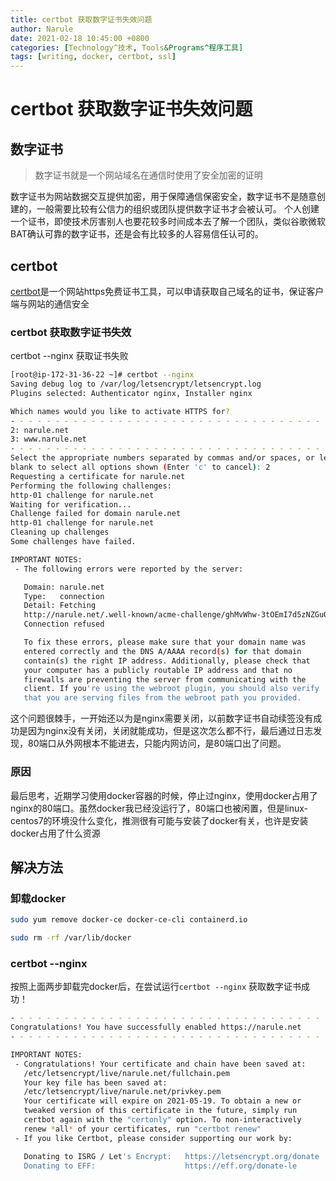 ```yaml
---
title: certbot 获取数字证书失效问题
author: Narule
date: 2021-02-18 10:45:00 +0800
categories: [Technology^技术, Tools&Programs^程序工具]
tags: [writing, docker, certbot, ssl]
---
```




# certbot 获取数字证书失效问题

## 数字证书

> 数字证书就是一个网站域名在通信时使用了安全加密的证明

数字证书为网站数据交互提供加密，用于保障通信保密安全，数字证书不是随意创建的，一般需要比较有公信力的组织或团队提供数字证书才会被认可。 
个人创建一个证书，即使技术厉害别人也要花较多时间成本去了解一个团队，类似谷歌微软BAT确认可靠的数字证书，还是会有比较多的人容易信任认可的。

## certbot

[certbot](https://certbot.eff.org/)是一个网站https免费证书工具，可以申请获取自己域名的证书，保证客户端与网站的通信安全

### certbot 获取数字证书失效

certbot --nginx 获取证书失败

```bash
[root@ip-172-31-36-22 ~]# certbot --nginx
Saving debug log to /var/log/letsencrypt/letsencrypt.log
Plugins selected: Authenticator nginx, Installer nginx

Which names would you like to activate HTTPS for?
- - - - - - - - - - - - - - - - - - - - - - - - - - - - - - - - - - - - - - - -
2: narule.net
3: www.narule.net
- - - - - - - - - - - - - - - - - - - - - - - - - - - - - - - - - - - - - - - -
Select the appropriate numbers separated by commas and/or spaces, or leave input
blank to select all options shown (Enter 'c' to cancel): 2
Requesting a certificate for narule.net
Performing the following challenges:
http-01 challenge for narule.net
Waiting for verification...
Challenge failed for domain narule.net
http-01 challenge for narule.net
Cleaning up challenges
Some challenges have failed.

IMPORTANT NOTES:
 - The following errors were reported by the server:

   Domain: narule.net
   Type:   connection
   Detail: Fetching
   http://narule.net/.well-known/acme-challenge/ghMvWhw-3tOEmI7d5zNZGuQ:
   Connection refused

   To fix these errors, please make sure that your domain name was
   entered correctly and the DNS A/AAAA record(s) for that domain
   contain(s) the right IP address. Additionally, please check that
   your computer has a publicly routable IP address and that no
   firewalls are preventing the server from communicating with the
   client. If you're using the webroot plugin, you should also verify
   that you are serving files from the webroot path you provided.
```



这个问题很棘手，一开始还以为是nginx需要关闭，以前数字证书自动续签没有成功是因为nginx没有关闭，关闭就能成功，但是这次怎么都不行，最后通过日志发现，80端口从外网根本不能进去，只能内网访问，是80端口出了问题。



### 原因

最后思考，近期学习使用docker容器的时候，停止过nginx，使用docker占用了nginx的80端口。虽然docker我已经没运行了，80端口也被闲置，但是linux-centos7的环境没什么变化，推测很有可能与安装了docker有关，也许是安装docker占用了什么资源



## 解决方法

### 卸载docker



```bash
sudo yum remove docker-ce docker-ce-cli containerd.io

sudo rm -rf /var/lib/docker
```





### certbot --nginx

按照上面两步卸载完docker后，在尝试运行`certbot --nginx` 获取数字证书成功！



```bash
- - - - - - - - - - - - - - - - - - - - - - - - - - - - - - - - - - - - - - - -
Congratulations! You have successfully enabled https://narule.net
- - - - - - - - - - - - - - - - - - - - - - - - - - - - - - - - - - - - - - - -

IMPORTANT NOTES:
 - Congratulations! Your certificate and chain have been saved at:
   /etc/letsencrypt/live/narule.net/fullchain.pem
   Your key file has been saved at:
   /etc/letsencrypt/live/narule.net/privkey.pem
   Your certificate will expire on 2021-05-19. To obtain a new or
   tweaked version of this certificate in the future, simply run
   certbot again with the "certonly" option. To non-interactively
   renew *all* of your certificates, run "certbot renew"
 - If you like Certbot, please consider supporting our work by:

   Donating to ISRG / Let's Encrypt:   https://letsencrypt.org/donate
   Donating to EFF:                    https://eff.org/donate-le

```

